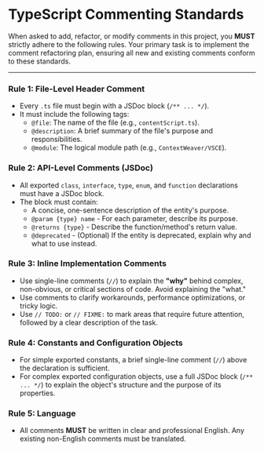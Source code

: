 # TypeScript Commenting Standards

When asked to add, refactor, or modify comments in this project, you **MUST** strictly adhere to the following rules. Your primary task is to implement the comment refactoring plan, ensuring all new and existing comments conform to these standards.

---

### **Rule 1: File-Level Header Comment**
*   Every `.ts` file must begin with a JSDoc block (`/** ... */`).
*   It must include the following tags:
    *   `@file`: The name of the file (e.g., `contentScript.ts`).
    *   `@description`: A brief summary of the file's purpose and responsibilities.
    *   `@module`: The logical module path (e.g., `ContextWeaver/VSCE`).

### **Rule 2: API-Level Comments (JSDoc)**
*   All exported `class`, `interface`, `type`, `enum`, and `function` declarations must have a JSDoc block.
*   The block must contain:
    *   A concise, one-sentence description of the entity's purpose.
    *   `@param {type} name` - For each parameter, describe its purpose.
    *   `@returns {type}` - Describe the function/method's return value.
    *   `@deprecated` - (Optional) If the entity is deprecated, explain why and what to use instead.

### **Rule 3: Inline Implementation Comments**
*   Use single-line comments (`//`) to explain the **"why"** behind complex, non-obvious, or critical sections of code. Avoid explaining the "what."
*   Use comments to clarify workarounds, performance optimizations, or tricky logic.
*   Use `// TODO:` or `// FIXME:` to mark areas that require future attention, followed by a clear description of the task.

### **Rule 4: Constants and Configuration Objects**
*   For simple exported constants, a brief single-line comment (`//`) above the declaration is sufficient.
*   For complex exported configuration objects, use a full JSDoc block (`/** ... */`) to explain the object's structure and the purpose of its properties.

### **Rule 5: Language**
*   All comments **MUST** be written in clear and professional English. Any existing non-English comments must be translated.